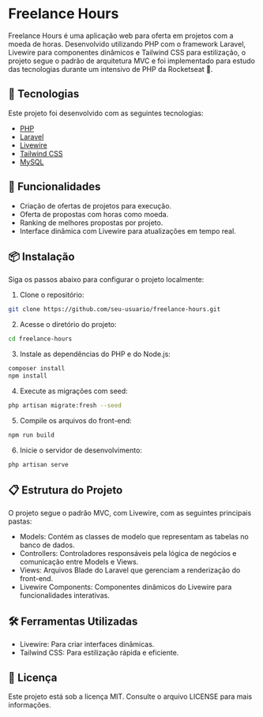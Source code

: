 # Freelance Hours

Freelance Hours é uma aplicação web para oferta em projetos com a moeda de horas. Desenvolvido utilizando PHP com o framework Laravel, Livewire para componentes dinâmicos e Tailwind CSS para estilização, o projeto segue o padrão de arquitetura MVC e foi implementado para estudo das tecnologias durante um intensivo de PHP da Rocketseat 🚀.

## 🤖 Tecnologias

Este projeto foi desenvolvido com as seguintes tecnologias:

-   [PHP](https://www.php.net/)
-   [Laravel](https://laravel.com/)
-   [Livewire](https://laravel-livewire.com/)
-   [Tailwind CSS](https://tailwindcss.com/)
-   [MySQL](https://www.mysql.com/)

## 🎯 Funcionalidades

-   Criação de ofertas de projetos para execução.
-   Oferta de propostas com horas como moeda.
-   Ranking de melhores propostas por projeto.
-   Interface dinâmica com Livewire para atualizações em tempo real.

## 📦 Instalação

Siga os passos abaixo para configurar o projeto localmente:

1. Clone o repositório:

```bash
git clone https://github.com/seu-usuario/freelance-hours.git
```

2. Acesse o diretório do projeto:

```bash
cd freelance-hours
```

3. Instale as dependências do PHP e do Node.js:

```bash
composer install
npm install
```

4. Execute as migrações com seed:

```bash
php artisan migrate:fresh --seed
```

5. Compile os arquivos do front-end:

```bash
npm run build
```

6. Inicie o servidor de desenvolvimento:

```bash
php artisan serve
```

## 📋 Estrutura do Projeto

O projeto segue o padrão MVC, com Livewire, com as seguintes principais pastas:

-   Models: Contém as classes de modelo que representam as tabelas no banco de dados.
-   Controllers: Controladores responsáveis pela lógica de negócios e comunicação entre Models e Views.
-   Views: Arquivos Blade do Laravel que gerenciam a renderização do front-end.
-   Livewire Components: Componentes dinâmicos do Livewire para funcionalidades interativas.

## 🛠️ Ferramentas Utilizadas

-   Livewire: Para criar interfaces dinâmicas.
-   Tailwind CSS: Para estilização rápida e eficiente.

## 📄 Licença

Este projeto está sob a licença MIT. Consulte o arquivo LICENSE para mais informações.
